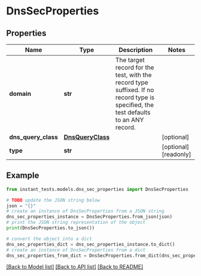 # DnsSecProperties


## Properties

Name | Type | Description | Notes
------------ | ------------- | ------------- | -------------
**domain** | **str** | The target record for the test, with the record type suffixed. If no record type is specified, the test defaults to an ANY record. | 
**dns_query_class** | [**DnsQueryClass**](DnsQueryClass.md) |  | [optional] 
**type** | **str** |  | [optional] [readonly] 

## Example

```python
from instant_tests.models.dns_sec_properties import DnsSecProperties

# TODO update the JSON string below
json = "{}"
# create an instance of DnsSecProperties from a JSON string
dns_sec_properties_instance = DnsSecProperties.from_json(json)
# print the JSON string representation of the object
print(DnsSecProperties.to_json())

# convert the object into a dict
dns_sec_properties_dict = dns_sec_properties_instance.to_dict()
# create an instance of DnsSecProperties from a dict
dns_sec_properties_from_dict = DnsSecProperties.from_dict(dns_sec_properties_dict)
```
[[Back to Model list]](../README.md#documentation-for-models) [[Back to API list]](../README.md#documentation-for-api-endpoints) [[Back to README]](../README.md)


